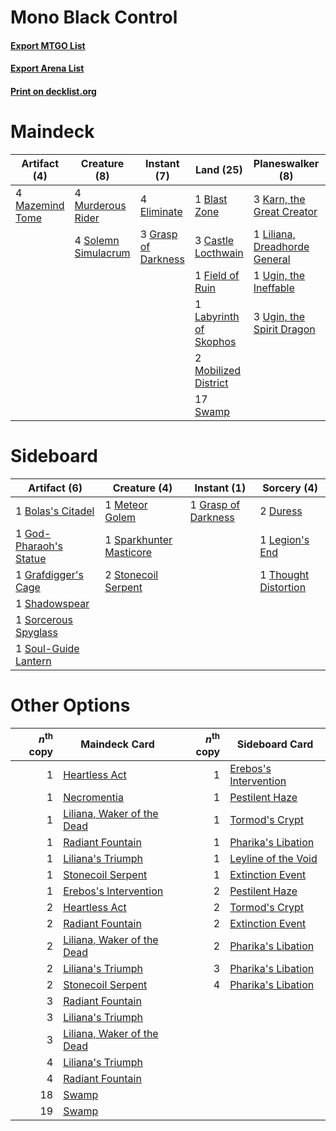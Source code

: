 # Mono Black Control

#### [Export MTGO List](../collection/Mono%20Black%20Control/Mono%20Black%20Control.txt)
#### [Export Arena List](../collection/Mono%20Black%20Control/Mono%20Black%20Control_arena.txt)
#### [Print on decklist.org](http://decklist.org/?deckmain=4%09Agonizing%20Remorse%0A1%09Blast%20Zone%0A3%09Castle%20Locthwain%0A4%09Eliminate%0A3%09Extinction%20Event%0A1%09Field%20of%20Ruin%0A3%09Grasp%20of%20Darkness%0A3%09Karn,%20the%20Great%20Creator%0A1%09Labyrinth%20of%20Skophos%0A1%09Liliana,%20Dreadhorde%20General%0A4%09Mazemind%20Tome%0A2%09Mobilized%20District%0A4%09Murderous%20Rider%0A4%09Solemn%20Simulacrum%0A17%09Swamp%0A1%09The%20Elderspell%0A1%09Ugin,%20the%20Ineffable%0A3%09Ugin,%20the%20Spirit%20Dragon&deckside=1%09Bolas's%20Citadel%0A2%09Duress%0A1%09God-Pharaoh's%20Statue%0A1%09Grafdigger's%20Cage%0A1%09Grasp%20of%20Darkness%0A1%09Legion's%20End%0A1%09Meteor%20Golem%0A1%09Shadowspear%0A1%09Sorcerous%20Spyglass%0A1%09Soul-Guide%20Lantern%0A1%09Sparkhunter%20Masticore%0A2%09Stonecoil%20Serpent%0A1%09Thought%20Distortion)
# Maindeck

|                                       Artifact (4)                                       |                                         Creature (8)                                         |                                         Instant (7)                                          |                                            Land (25)                                            |                                            Planeswalker (8)                                            |                                         Sorcery (8)                                          |
|------------------------------------------------------------------------------------------|----------------------------------------------------------------------------------------------|----------------------------------------------------------------------------------------------|-------------------------------------------------------------------------------------------------|--------------------------------------------------------------------------------------------------------|----------------------------------------------------------------------------------------------|
|4 [Mazemind Tome](http://gatherer.wizards.com/Pages/Card/Details.aspx?multiverseid=485555)|4 [Murderous Rider](http://gatherer.wizards.com/Pages/Card/Details.aspx?multiverseid=473059)  |4 [Eliminate](http://gatherer.wizards.com/Pages/Card/Details.aspx?multiverseid=485420)        |1 [Blast Zone](http://gatherer.wizards.com/Pages/Card/Details.aspx?multiverseid=461171)          |3 [Karn, the Great Creator](http://gatherer.wizards.com/Pages/Card/Details.aspx?multiverseid=460928)    |4 [Agonizing Remorse](http://gatherer.wizards.com/Pages/Card/Details.aspx?multiverseid=476334)|
|                                                                                          |4 [Solemn Simulacrum](http://gatherer.wizards.com/Pages/Card/Details.aspx?multiverseid=389682)|3 [Grasp of Darkness](http://gatherer.wizards.com/Pages/Card/Details.aspx?multiverseid=407595)|3 [Castle Locthwain](http://gatherer.wizards.com/Pages/Card/Details.aspx?multiverseid=473203)    |1 [Liliana, Dreadhorde General](http://gatherer.wizards.com/Pages/Card/Details.aspx?multiverseid=461024)|3 [Extinction Event](http://gatherer.wizards.com/Pages/Card/Details.aspx?multiverseid=479608) |
|                                                                                          |                                                                                              |                                                                                              |1 [Field of Ruin](http://gatherer.wizards.com/Pages/Card/Details.aspx?multiverseid=435415)       |1 [Ugin, the Ineffable](http://gatherer.wizards.com/Pages/Card/Details.aspx?multiverseid=460929)        |1 [The Elderspell](http://gatherer.wizards.com/Pages/Card/Details.aspx?multiverseid=461016)   |
|                                                                                          |                                                                                              |                                                                                              |1 [Labyrinth of Skophos](http://gatherer.wizards.com/Pages/Card/Details.aspx?multiverseid=476494)|3 [Ugin, the Spirit Dragon](http://gatherer.wizards.com/Pages/Card/Details.aspx?multiverseid=391948)    |                                                                                              |
|                                                                                          |                                                                                              |                                                                                              |2 [Mobilized District](http://gatherer.wizards.com/Pages/Card/Details.aspx?multiverseid=461176)  |                                                                                                        |                                                                                              |
|                                                                                          |                                                                                              |                                                                                              |17 [Swamp](http://gatherer.wizards.com/Pages/Card/Details.aspx?multiverseid=439858)              |                                                                                                        |                                                                                              |


# Sideboard

|                                          Artifact (6)                                           |                                           Creature (4)                                           |                                         Instant (1)                                          |                                          Sorcery (4)                                          |
|-------------------------------------------------------------------------------------------------|--------------------------------------------------------------------------------------------------|----------------------------------------------------------------------------------------------|-----------------------------------------------------------------------------------------------|
|1 [Bolas's Citadel](http://gatherer.wizards.com/Pages/Card/Details.aspx?multiverseid=461006)     |1 [Meteor Golem](http://gatherer.wizards.com/Pages/Card/Details.aspx?multiverseid=447378)         |1 [Grasp of Darkness](http://gatherer.wizards.com/Pages/Card/Details.aspx?multiverseid=407595)|2 [Duress](http://gatherer.wizards.com/Pages/Card/Details.aspx?multiverseid=14557)             |
|1 [God-Pharaoh's Statue](http://gatherer.wizards.com/Pages/Card/Details.aspx?multiverseid=461165)|1 [Sparkhunter Masticore](http://gatherer.wizards.com/Pages/Card/Details.aspx?multiverseid=485563)|                                                                                              |1 [Legion's End](http://gatherer.wizards.com/Pages/Card/Details.aspx?multiverseid=466860)      |
|1 [Grafdigger's Cage](http://gatherer.wizards.com/Pages/Card/Details.aspx?multiverseid=278452)   |2 [Stonecoil Serpent](http://gatherer.wizards.com/Pages/Card/Details.aspx?multiverseid=473197)    |                                                                                              |1 [Thought Distortion](http://gatherer.wizards.com/Pages/Card/Details.aspx?multiverseid=466871)|
|1 [Shadowspear](http://gatherer.wizards.com/Pages/Card/Details.aspx?multiverseid=476487)         |                                                                                                  |                                                                                              |                                                                                               |
|1 [Sorcerous Spyglass](http://gatherer.wizards.com/Pages/Card/Details.aspx?multiverseid=435407)  |                                                                                                  |                                                                                              |                                                                                               |
|1 [Soul-Guide Lantern](http://gatherer.wizards.com/Pages/Card/Details.aspx?multiverseid=476488)  |                                                                                                  |                                                                                              |                                                                                               |


# Other Options

|*n*<sup>th</sup> copy|                                            Maindeck Card                                            |*n*<sup>th</sup> copy|                                         Sideboard Card                                         |
|--------------------:|-----------------------------------------------------------------------------------------------------|--------------------:|------------------------------------------------------------------------------------------------|
|                    1|[Heartless Act](http://gatherer.wizards.com/Pages/Card/Details.aspx?multiverseid=479611)             |                    1|[Erebos's Intervention](http://gatherer.wizards.com/Pages/Card/Details.aspx?multiverseid=476345)|
|                    1|[Necromentia](http://gatherer.wizards.com/Pages/Card/Details.aspx?multiverseid=485439)               |                    1|[Pestilent Haze](http://gatherer.wizards.com/Pages/Card/Details.aspx?multiverseid=485441)       |
|                    1|[Liliana, Waker of the Dead](http://gatherer.wizards.com/Pages/Card/Details.aspx?multiverseid=485431)|                    1|[Tormod's Crypt](http://gatherer.wizards.com/Pages/Card/Details.aspx?multiverseid=389723)       |
|                    1|[Radiant Fountain](http://gatherer.wizards.com/Pages/Card/Details.aspx?multiverseid=438810)          |                    1|[Pharika's Libation](http://gatherer.wizards.com/Pages/Card/Details.aspx?multiverseid=476362)   |
|                    1|[Liliana's Triumph](http://gatherer.wizards.com/Pages/Card/Details.aspx?multiverseid=461025)         |                    1|[Leyline of the Void](http://gatherer.wizards.com/Pages/Card/Details.aspx?multiverseid=107682)  |
|                    1|[Stonecoil Serpent](http://gatherer.wizards.com/Pages/Card/Details.aspx?multiverseid=473197)         |                    1|[Extinction Event](http://gatherer.wizards.com/Pages/Card/Details.aspx?multiverseid=479608)     |
|                    1|[Erebos's Intervention](http://gatherer.wizards.com/Pages/Card/Details.aspx?multiverseid=476345)     |                    2|[Pestilent Haze](http://gatherer.wizards.com/Pages/Card/Details.aspx?multiverseid=485441)       |
|                    2|[Heartless Act](http://gatherer.wizards.com/Pages/Card/Details.aspx?multiverseid=479611)             |                    2|[Tormod's Crypt](http://gatherer.wizards.com/Pages/Card/Details.aspx?multiverseid=389723)       |
|                    2|[Radiant Fountain](http://gatherer.wizards.com/Pages/Card/Details.aspx?multiverseid=438810)          |                    2|[Extinction Event](http://gatherer.wizards.com/Pages/Card/Details.aspx?multiverseid=479608)     |
|                    2|[Liliana, Waker of the Dead](http://gatherer.wizards.com/Pages/Card/Details.aspx?multiverseid=485431)|                    2|[Pharika's Libation](http://gatherer.wizards.com/Pages/Card/Details.aspx?multiverseid=476362)   |
|                    2|[Liliana's Triumph](http://gatherer.wizards.com/Pages/Card/Details.aspx?multiverseid=461025)         |                    3|[Pharika's Libation](http://gatherer.wizards.com/Pages/Card/Details.aspx?multiverseid=476362)   |
|                    2|[Stonecoil Serpent](http://gatherer.wizards.com/Pages/Card/Details.aspx?multiverseid=473197)         |                    4|[Pharika's Libation](http://gatherer.wizards.com/Pages/Card/Details.aspx?multiverseid=476362)   |
|                    3|[Radiant Fountain](http://gatherer.wizards.com/Pages/Card/Details.aspx?multiverseid=438810)          |                     |                                                                                                |
|                    3|[Liliana's Triumph](http://gatherer.wizards.com/Pages/Card/Details.aspx?multiverseid=461025)         |                     |                                                                                                |
|                    3|[Liliana, Waker of the Dead](http://gatherer.wizards.com/Pages/Card/Details.aspx?multiverseid=485431)|                     |                                                                                                |
|                    4|[Liliana's Triumph](http://gatherer.wizards.com/Pages/Card/Details.aspx?multiverseid=461025)         |                     |                                                                                                |
|                    4|[Radiant Fountain](http://gatherer.wizards.com/Pages/Card/Details.aspx?multiverseid=438810)          |                     |                                                                                                |
|                   18|[Swamp](http://gatherer.wizards.com/Pages/Card/Details.aspx?multiverseid=439858)                     |                     |                                                                                                |
|                   19|[Swamp](http://gatherer.wizards.com/Pages/Card/Details.aspx?multiverseid=439858)                     |                     |                                                                                                |

